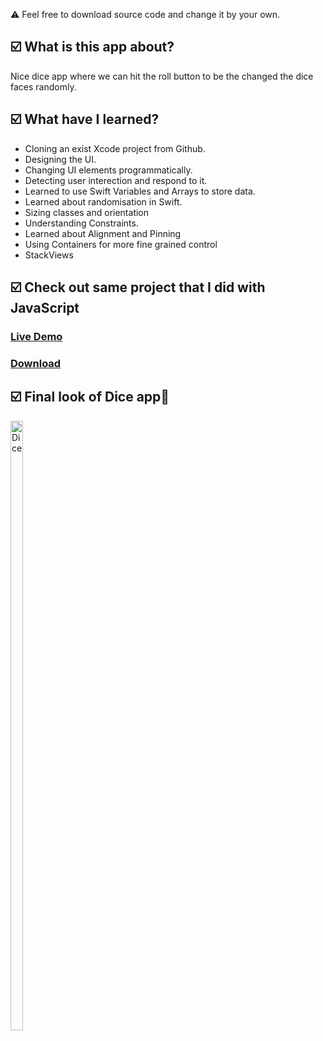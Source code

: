 ⚠️ Feel free to download source code and change it by your own.
<h2>☑️ What is this app about?</h2>
<p>Nice dice app where we can hit the roll button to be the changed the dice faces randomly. </p>
<h2>☑️ What have I learned?</h2>
<ul>
  <li>Cloning an exist Xcode project from Github.</li>
  <li>Designing the UI.</li>
  <li>Changing UI elements programmatically.</li>
  <li>Detecting user interection and respond to it.</li>
  <li>Learned to use Swift Variables and Arrays to store data.</li>
  <li>Learned about randomisation in Swift.</li>
  <li>Sizing classes and orientation</li>
  <li>Understanding Constraints.</li>
  <li>Learned about Alignment and Pinning</li>
  <li>Using Containers for more fine grained control</li>
  <li>StackViews</li>
</ul>
<h2>☑️ Check out same project that I did with JavaScript</h2>
<h3><a href="https://nigorafayzullaeva.github.io/DiceGame/">Live Demo</a></h3>
<h3><a href="https://github.com/NigoraFayzullaeva/DiceGame">Download</a></h3>
<h2>☑️ Final look of Dice app🎲</h2>
<img src="dice.gif" alt="Dice" width="20%" height="50%">


